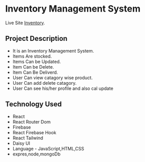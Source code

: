 # Inventory Management System

Live Site [Inventory](https://bikes-alaeze.web.app/).

## Project Description

- It is an Inventory Management System.
- Items Are stocked.
- Items Can be Updated.
- Item Can be Delete.
- Item Can Be Deliverd.
- User Can view catagory wise product.
- User Can add delete catagory.
- User Can see his/her profile and also cal update


## Technology Used

- React
- React Router Dom
- Firebase
- React Firebase Hook
- React Tailwind
- Daisy UI
- Language - JavaScript,HTML,CSS
- expres,node,mongoDb
